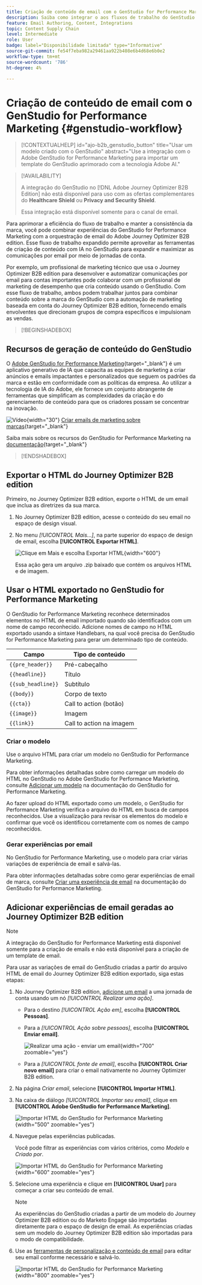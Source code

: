 ```yaml
---
title: Criação de conteúdo de email com o GenStudio for Performance Marketing
description: Saiba como integrar o aos fluxos de trabalho do GenStudio para simplificar o design da experiência de email.
feature: Email Authoring, Content, Integrations
topic: Content Supply Chain
level: Intermediate
role: User
badge: label="Disponibilidade limitada" type="Informative"
source-git-commit: fe54f7eba982a29461aa922b408e6b4d68e6b0e2
workflow-type: tm+mt
source-wordcount: '786'
ht-degree: 4%

---
```


# Criação de conteúdo de email com o GenStudio for Performance Marketing {#genstudio-workflow}

>[!CONTEXTUALHELP]
>id="ajo-b2b_genstudio_button"
>title="Usar um modelo criado com o GenStudio"
>abstract="Use a integração com o Adobe GenStudio for Performance Marketing para importar um template do GenStudio aprimorado com a tecnologia Adobe AI."

>[!AVAILABILITY]
>
>A integração do GenStudio no [!DNL Adobe Journey Optimizer B2B Edition] não está disponível para uso com as ofertas complementares do **Healthcare Shield** ou **Privacy and Security Shield**.
>
>Essa integração está disponível somente para o canal de email.

Para aprimorar a eficiência do fluxo de trabalho e manter a consistência da marca, você pode combinar experiências do GenStudio for Performance Marketing com a orquestração de email do Adobe Journey Optimizer B2B edition. Esse fluxo de trabalho expandido permite aproveitar as ferramentas de criação de conteúdo com IA no GenStudio para expandir e maximizar as comunicações por email por meio de jornadas de conta.

Por exemplo, um profissional de marketing técnico que usa o Journey Optimizer B2B edition para desenvolver e automatizar comunicações por email para contas importantes pode colaborar com um profissional de marketing de desempenho que cria conteúdo usando o GenStudio. Com esse fluxo de trabalho, ambos podem trabalhar juntos para combinar conteúdo sobre a marca do GenStudio com a automação de marketing baseada em conta do Journey Optimizer B2B edition, fornecendo emails envolventes que direcionam grupos de compra específicos e impulsionam as vendas.

>[!BEGINSHADEBOX]

## Recursos de geração de conteúdo do GenStudio

O [Adobe GenStudio for Performance Marketing](https://business.adobe.com/products/genstudio-for-performance-marketing.html){target="_blank"} é um aplicativo generativo de IA que capacita as equipes de marketing a criar anúncios e emails impactantes e personalizados que seguem os padrões da marca e estão em conformidade com as políticas da empresa. Ao utilizar a tecnologia de IA do Adobe, ele fornece um conjunto abrangente de ferramentas que simplificam as complexidades da criação e do gerenciamento de conteúdo para que os criadores possam se concentrar na inovação.

![Vídeo](../../assets/do-not-localize/icon-video.svg){width="30"} [Criar emails de marketing sobre marcas](https://experienceleague.adobe.com/pt-br/docs/genstudio-for-performance-marketing-learn/tutorials/creating-experiences/creating-on-brand-emails){target="_blank"}

Saiba mais sobre os recursos do GenStudio for Performance Marketing na [documentação](https://experienceleague.adobe.com/pt-br/docs/genstudio-for-performance-marketing/user-guide/home){target="_blank"}

>[!ENDSHADEBOX]

## Exportar o HTML do Journey Optimizer B2B edition

Primeiro, no Journey Optimizer B2B edition, exporte o HTML de um email que inclua as diretrizes da sua marca.

1. No Journey Optimizer B2B edition, acesse o conteúdo do seu email no espaço de design visual.

1. No menu _[!UICONTROL Mais...]_, na parte superior do espaço de design de email, escolha **[!UICONTROL Exportar HTML]**.

   ![Clique em Mais e escolha Exportar HTML](./assets/email-export-html.png){width="600"}

   Essa ação gera um arquivo .zip baixado que contém os arquivos HTML e de imagem.

## Usar o HTML exportado no GenStudio for Performance Marketing

O GenStudio for Performance Marketing reconhece determinados elementos no HTML de email importado quando são identificados com um nome de campo reconhecido. Adicione nomes de campo no HTML exportado usando a sintaxe Handlebars, na qual você precisa do GenStudio for Performance Marketing para gerar um determinado tipo de conteúdo.

| Campo | Tipo de conteúdo |
| ----------------- | ------------------------- |
| `{{pre_header}}` | Pré-cabeçalho |
| `{{headline}}` | Título |
| `{{sub_headline}}` | Subtítulo |
| `{{body}}` | Corpo de texto |
| `{{cta}}` | Call to action (botão) |
| `{{image}}` | Imagem |
| `{{link}}` | Call to action na imagem |

### Criar o modelo

Use o arquivo HTML para criar um modelo no GenStudio for Performance Marketing.

Para obter informações detalhadas sobre como carregar um modelo do HTML no GenStudio no Adobe GenStudio for Performance Marketing, consulte [Adicionar um modelo](https://experienceleague.adobe.com/en/docs/genstudio-for-performance-marketing/user-guide/content/templates/use-templates#add-a-template) na documentação do GenStudio for Performance Marketing.

Ao fazer upload do HTML exportado como um modelo, o GenStudio for Performance Marketing verifica o arquivo do HTML em busca de campos reconhecidos. Use a visualização para revisar os elementos do modelo e confirmar que você os identificou corretamente com os nomes de campo reconhecidos.

### Gerar experiências por email

No GenStudio for Performance Marketing, use o modelo para criar várias variações de experiência de email e salvá-las.

Para obter informações detalhadas sobre como gerar experiências de email de marca, consulte [Criar uma experiência de email](https://experienceleague.adobe.com/en/docs/genstudio-for-performance-marketing/user-guide/create/create-email-experience) na documentação do GenStudio for Performance Marketing.

## Adicionar experiências de email geradas ao Journey Optimizer B2B edition

>[!NOTE]
>
>A integração do GenStudio for Performance Marketing está disponível somente para a criação de emails e não está disponível para a criação de um template de email.

Para usar as variações de email do GenStudio criadas a partir do arquivo HTML de email do Journey Optimizer B2B edition exportado, siga estas etapas:

1. No Journey Optimizer B2B edition, [adicione um email](./add-email.md) a uma jornada de conta usando um nó _[!UICONTROL Realizar uma ação]_.

   * Para o destino _[!UICONTROL Ação em]_, escolha **[!UICONTROL Pessoas]**.

   * Para a _[!UICONTROL Ação sobre pessoas]_, escolha **[!UICONTROL Enviar email]**.

     ![Realizar uma ação - enviar um email](./assets/journey-node-send-email.png){width="700" zoomable="yes"}

   * Para a _[!UICONTROL fonte de email]_, escolha **[!UICONTROL Criar novo email]** para criar o email nativamente no Journey Optimizer B2B edition.

1. Na página _Criar email_, selecione **[!UICONTROL Importar HTML]**.

1. Na caixa de diálogo _[!UICONTROL Importar seu email]_, clique em **[!UICONTROL Adobe GenStudio for Performance Marketing]**.

   ![Importar HTML do GenStudio for Performance Marketing](./assets/email-import-html-genstudio.png){width="500" zoomable="yes"}

1. Navegue pelas experiências publicadas.

   Você pode filtrar as experiências com vários critérios, como _Modelo_ e _Criado por_.

   ![Importar HTML do GenStudio for Performance Marketing](./assets/email-import-select-gen-studio-experience.png){width="600" zoomable="yes"}

1. Selecione uma experiência e clique em **[!UICONTROL Usar]** para começar a criar seu conteúdo de email.

   >[!NOTE]
   >
   >As experiências do GenStudio criadas a partir de um modelo do Journey Optimizer B2B edition ou do Marketo Engage são importadas diretamente para o espaço de design de email. As experiências criadas sem um modelo do Journey Optimizer B2B edition são importadas para o modo de compatibilidade.

1. Use as [ferramentas de personalização e conteúdo de email](./email-authoring.md) para editar seu email conforme necessário e salvá-lo.

   ![Importar HTML do GenStudio for Performance Marketing](./assets/email-imported-experience.png){width="800" zoomable="yes"}
